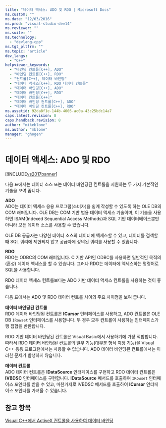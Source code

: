 ```yaml
---
title: "데이터 액세스: ADO 및 RDO | Microsoft Docs"
ms.custom: ""
ms.date: "12/03/2016"
ms.prod: "visual-studio-dev14"
ms.reviewer: ""
ms.suite: ""
ms.technology: 
  - "devlang-cpp"
ms.tgt_pltfrm: ""
ms.topic: "article"
dev_langs: 
  - "C++"
helpviewer_keywords: 
  - "바인딩 컨트롤[C++], ADO"
  - "바인딩 컨트롤[C++], RDO"
  - "컨트롤[C++], 데이터 바인딩"
  - "데이터 액세스[C++], RDO 데이터 컨트롤"
  - "데이터 바인딩[C++], ADO"
  - "데이터 바인딩[C++], RDO"
  - "데이터 컨트롤[C++]"
  - "데이터 바인딩 컨트롤[C++], ADO"
  - "데이터 바인딩 컨트롤[C++], RDO"
ms.assetid: 92da8f1e-144b-4605-ac0a-43c25bdc14a7
caps.latest.revision: 8
caps.handback.revision: 8
author: "mikeblome"
ms.author: "mblome"
manager: "ghogen"
---
```

# 데이터 액세스: ADO 및 RDO
[!INCLUDE[vs2017banner](../../assembler/inline/includes/vs2017banner.md)]

다음 표에서는 데이터 소스 또는 데이터 바인딩된 컨트롤을 지원하는 두 가지 기본적인 기술을 보여 줍니다.  
  
 **ADO**  
 ADO는 데이터 액세스 응용 프로그램\(소비자\)을 쉽게 작성할 수 있도록 하는 OLE DB의 COM 래퍼입니다.  OLE DB는 COM 기반 범용 데이터 액세스 기술이며, 이 기술을 사용하면 ISAM\(Indexed Sequential Access Methods\)과 SQL 기반 데이터베이스뿐만 아니라 모든 데이터 소스를 사용할 수 있습니다.  
  
 OLE DB 공급자는 다양한 데이터 소스의 데이터에 액세스할 수 있고, 데이터를 검색할 때 SQL 쿼리에 제한되지 않고 공급자에 정의된 쿼리를 사용할 수 있습니다.  
  
 **RDO**  
 RDO는 ODBC의 COM 래퍼입니다.  C 기반 API인 ODBC를 사용하면 일반적인 목적의\(혼성\) 데이터 액세스를 할 수 있습니다.  그러나 RDO는 데이터에 액세스하는 명령어로 SQL을 사용합니다.  
  
 RDO 데이터 액세스 컨트롤보다는 ADO 기반 데이터 액세스 컨트롤을 사용하는 것이 좋습니다.  
  
 다음 표에서는 ADO 및 RDO 데이터 컨트롤 사이의 주요 차이점을 보여 줍니다.  
  
 **데이터 바인딩된 컨트롤**  
 RDO 데이터 바인딩된 컨트롤은 **ICursor** 인터페이스를 사용하고, ADO 컨트롤은 OLE DB `IRowset` 인터페이스를 사용합니다.  두 경우 모두 컨트롤이 사용하는 인터페이스가 행 집합을 반환합니다.  
  
 RDO 기반 데이터 바인딩된 컨트롤은 Visual Basic에서 사용하기에 가장 적합합니다.  따라서 RDO 데이터 바인딩된 컨트롤의 일부 기능\(대부분 형식 지정 기능\)을 Visual C\+\+ 응용 프로그램에서는 사용할 수 없습니다.  ADO 데이터 바인딩된 컨트롤에서는 이러한 문제가 발생하지 않습니다.  
  
 **데이터 컨트롤**  
 ADO 데이터 컨트롤은 **IDataSource** 인터페이스를 구현하고 RDO 데이터 컨트롤은 **IVBDSC** 인터페이스를 구현합니다.  **IDataSource** 메서드를 호출하여 `IRowset` 인터페이스 포인터를 받을 수 있고,  마찬가지로 IVBDSC 메서드를 호출하여 **ICursor** 인터페이스 포인터를 가져올 수 있습니다.  
  
## 참고 항목  
 [Visual C\+\+에서 ActiveX 컨트롤을 사용하여 데이터 바인딩](../../data/ado-rdo/databinding-with-activex-controls-in-visual-cpp.md)